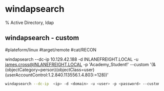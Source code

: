 # windapsearch

% Active Directory, ldap

## windapsearch - custom 
#plateform/linux #target/remote  #cat/RECON 

windapsearch --dc-ip  10.129.42.188 -d INLANEFREIGHT.LOCAL -u james.cross@INLANEFREIGHT.LOCAL -p 'Academy_Student!' --custom '(&(objectCategory=person)(objectClass=user)(userAccountControl:1.2.840.113556.1.4.803:=128))'
```bash
windapsearch --dc-ip  <ip> -d <domain> -u <user> -p <password> --custom <request>
```
